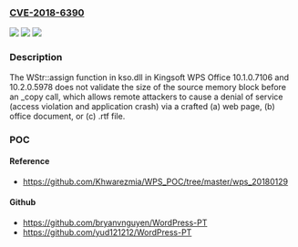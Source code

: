 ### [CVE-2018-6390](https://cve.mitre.org/cgi-bin/cvename.cgi?name=CVE-2018-6390)
![](https://img.shields.io/static/v1?label=Product&message=n%2Fa&color=blue)
![](https://img.shields.io/static/v1?label=Version&message=n%2Fa&color=blue)
![](https://img.shields.io/static/v1?label=Vulnerability&message=n%2Fa&color=brighgreen)

### Description

The WStr::assign function in kso.dll in Kingsoft WPS Office 10.1.0.7106 and 10.2.0.5978 does not validate the size of the source memory block before an _copy call, which allows remote attackers to cause a denial of service (access violation and application crash) via a crafted (a) web page, (b) office document, or (c) .rtf file.

### POC

#### Reference
- https://github.com/Khwarezmia/WPS_POC/tree/master/wps_20180129

#### Github
- https://github.com/bryanvnguyen/WordPress-PT
- https://github.com/yud121212/WordPress-PT

